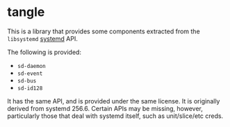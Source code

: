# tangle

This is a library that provides some components extracted from the
`libsystemd` [systemd](https://systemd.io) API.

The following is provided:

* `sd-daemon`
* `sd-event`
* `sd-bus`
* `sd-id128`

It has the same API, and is provided under the same license. It is originally
derived from systemd 256.6. Certain APIs may be missing, however, particularly
those that deal with systemd itself, such as unit/slice/etc creds.
